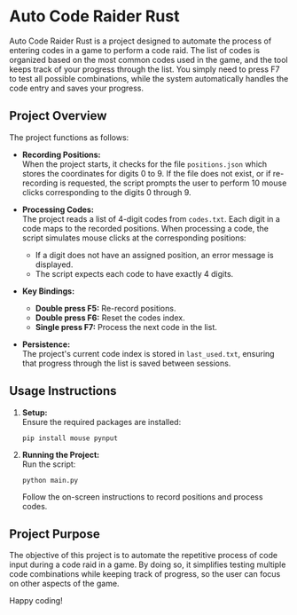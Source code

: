 # Auto Code Raider Rust

Auto Code Raider Rust is a project designed to automate the process of entering codes in a game to perform a code raid. The list of codes is organized based on the most common codes used in the game, and the tool keeps track of your progress through the list. You simply need to press F7 to test all possible combinations, while the system automatically handles the code entry and saves your progress.

## Project Overview

The project functions as follows:

- **Recording Positions:**  
  When the project starts, it checks for the file `positions.json` which stores the coordinates for digits 0 to 9. If the file does not exist, or if re-recording is requested, the script prompts the user to perform 10 mouse clicks corresponding to the digits 0 through 9.

- **Processing Codes:**  
  The project reads a list of 4-digit codes from `codes.txt`. Each digit in a code maps to the recorded positions. When processing a code, the script simulates mouse clicks at the corresponding positions:
  - If a digit does not have an assigned position, an error message is displayed.
  - The script expects each code to have exactly 4 digits.

- **Key Bindings:**  
  - **Double press F5:** Re-record positions.
  - **Double press F6:** Reset the codes index.
  - **Single press F7:** Process the next code in the list.

- **Persistence:**  
  The project's current code index is stored in `last_used.txt`, ensuring that progress through the list is saved between sessions.

## Usage Instructions

1. **Setup:**  
   Ensure the required packages are installed:
   ```
   pip install mouse pynput
   ```

2. **Running the Project:**  
   Run the script:
   ```
   python main.py
   ```
   Follow the on-screen instructions to record positions and process codes.

## Project Purpose

The objective of this project is to automate the repetitive process of code input during a code raid in a game. By doing so, it simplifies testing multiple code combinations while keeping track of progress, so the user can focus on other aspects of the game.

Happy coding!